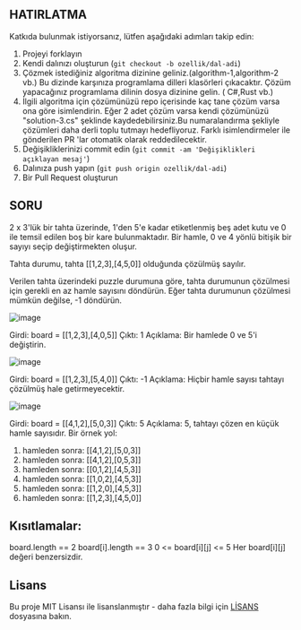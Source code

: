 ## HATIRLATMA

Katkıda bulunmak istiyorsanız, lütfen aşağıdaki adımları takip edin:

1. Projeyi forklayın
2. Kendi dalınızı oluşturun (`git checkout -b ozellik/dal-adi`)
3. Çözmek istediğiniz algoritma dizinine geliniz.(algorithm-1,algorithm-2 vb.) Bu dizinde karşınıza programlama dilleri klasörleri çıkacaktır. Çözüm yapacağınız programlama dilinin dosya dizinine gelin. ( C#,Rust vb.) 
4. İlgili algoritma için çözümünüzü repo içerisinde kaç tane çözüm varsa ona göre isimlendirin. Eğer 2 adet çözüm varsa kendi çözümünüzü "solution-3.cs" şeklinde kaydedebilirsiniz.Bu numaralandırma şekliyle çözümleri daha derli toplu tutmayı hedefliyoruz. Farklı isimlendirmeler ile gönderilen PR 'lar otomatik olarak reddedilecektir.
6. Değişikliklerinizi commit edin (`git commit -am 'Değişiklikleri açıklayan mesaj'`)
7. Dalınıza push yapın (`git push origin ozellik/dal-adi`)
8. Bir Pull Request oluşturun


## SORU 

2 x 3'lük bir tahta üzerinde, 1'den 5'e kadar etiketlenmiş beş adet kutu ve 0 ile temsil edilen boş bir kare bulunmaktadır. Bir hamle, 0 ve 4 yönlü bitişik bir sayıyı seçip değiştirmekten oluşur.

Tahta durumu, tahta [[1,2,3],[4,5,0]] olduğunda çözülmüş sayılır.

Verilen tahta üzerindeki puzzle durumuna göre, tahta durumunun çözülmesi için gerekli en az hamle sayısını döndürün. Eğer tahta durumunun çözülmesi mümkün değilse, -1 döndürün.

![image](https://user-images.githubusercontent.com/33912144/236757486-1de6785a-06a7-4d53-a7cb-3684a55b99b7.png)

Girdi: board = [[1,2,3],[4,0,5]]
Çıktı: 1
Açıklama: Bir hamlede 0 ve 5'i değiştirin.

![image](https://user-images.githubusercontent.com/33912144/236757638-1fe80d5a-d079-4c35-a2cb-0b31c292edf6.png)

Girdi: board = [[1,2,3],[5,4,0]]
Çıktı: -1
Açıklama: Hiçbir hamle sayısı tahtayı çözülmüş hale getirmeyecektir.

![image](https://user-images.githubusercontent.com/33912144/236757814-d4944172-e8a2-4e91-b46b-e0cbfd36d06f.png)

Girdi: board = [[4,1,2],[5,0,3]]
Çıktı: 5
Açıklama: 5, tahtayı çözen en küçük hamle sayısıdır.
Bir örnek yol:

1. hamleden sonra: [[4,1,2],[5,0,3]]
2. hamleden sonra: [[4,1,2],[0,5,3]]
3. hamleden sonra: [[0,1,2],[4,5,3]]
4. hamleden sonra: [[1,0,2],[4,5,3]]
5. hamleden sonra: [[1,2,0],[4,5,3]]
6. hamleden sonra: [[1,2,3],[4,5,0]]

## Kısıtlamalar:

board.length == 2
board[i].length == 3
0 <= board[i][j] <= 5
Her board[i][j] değeri benzersizdir.

## Lisans

Bu proje MIT Lisansı ile lisanslanmıştır - daha fazla bilgi için [LİSANS](LİSANS) dosyasına bakın.

